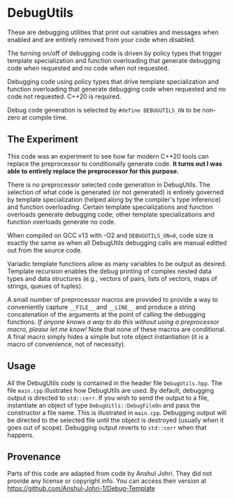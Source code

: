 # DebugUtils

These are debugging utilities that print out variables and messages when enabled and are entirely removed
from your code when disabled.

The turning on/off of debugging code is driven by policy types that trigger template specialization and 
function overloading that generate debugging code when requested and no code when not requested.

Debugging code using policy types that drive template specialization and function overloading 
that generate debugging code when requested and no code not requested.  C++20 is required.

Debug code generation is selected by `#define DEBUGUTILS_ON` to be non-zero at compile time.  

## The Experiment

This code was an experiment to see how far modern C++20 tools can replace the preprocessor to conditionally 
generate code.  **It turns out I was able to entirely replace the preprocessor for this purpose.**

There is no preprocessor selected code generation in DebugUtils.  The selection of what code is generated 
(or not generated) is entirely governed by template specialization (helped along by the compiler's type inference) 
and function overloading.  Certain template specializations and function overloads 
generate debugging code; other template specializations and function overloads generate no code.

When compiled on GCC v13 with -O2 and `DEBUGUTILS_ON=0`, code size is exactly the same as when all 
DebugUtils debugging calls are manual editted out from the source code.

Variadic template functions allow as many variables to be output as desired.  Template recursion
enables the debug printing of complex nested data types and data structures (e.g., vectors of pairs, 
lists of vectors, maps of strings, queues of tuples).

A small number of preprocessor macros are provided to provide a way to conveniently capture `__FILE__` and 
`__LINE__` and produce a string concatenation of the arguments at the point of calling the debugging 
functions.  *If anyone knows a way to do this without using a preprocessor macro, please let me know!*  Note 
that none of these macros are conditional.  A final macro simply hides a simple but rote object 
instantiation (it is a macro of convenience, not of necessity). 

## Usage

All the DebugUtils code is contained in the header file `DebugUtils.hpp`.  The file `main.cpp` illustrates
how DebugUtils are used.  By default, debugging output is directed to `std::cerr`.  If you wish to send the
output to a file, instantiate an object of type `DebugUitls::DebugFileOn` and pass the constructor a file name.
This is illustrated in `main.cpp`.  Debugging output will be directed to the selected file until the object 
is destroyed (usually when it goes out of scope).  Debugging output reverts to `std::cerr` when that happens.

## Provenance

Parts of this code are adapted from code by Anshul Johri.  They did not provide any license or copyright info.
You can access their version at https://github.com/Anshul-Johri-1/Debug-Template

